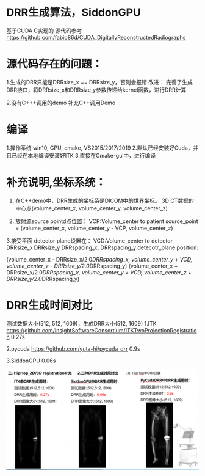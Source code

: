 # DRR生成算法，SiddonGPU
基于CUDA C实现的
源代码参考 https://github.com/fabio86d/CUDA_DigitallyReconstructedRadiographs

# 源代码存在的问题：
1.生成的DRR只能是DRRsize_x == DRRsize_y，否则会报错
改进：
完善了生成DRR接口，将DRRsize_x和DRRsize_y参数传递给kernel函数，进行DRR计算

2.没有C+++调用的demo
补充C++调用Demo


# 编译
1.操作系统 win10, GPU, cmake, VS2015/2017/2019
2.默认已经安装好Cuda，并且已经在本地编译安装好ITK
3.直接在Cmake-gui中，进行编译

# 补充说明,坐标系统：
1. 在C++demo中，DRR生成的坐标系是DICOM中的世界坐标。
3D CT数据的中心点(volume_center_x, volume_center_y, volume_center_z)

2. 放射源source pointd点位置：
VCP:Volume_center to patient
source_point = (volume_center_x, volume_center_y - VCP, volume_center_z)


3.接受平面 detector plane设置在：
VCD:Volume_center to detector
DRRsize_x DRRsize_y DRRspacing_x, DRRspacing_y
detecotr_plane position:

(volume_center_x - DRRsize_x/2.0*DRRspacing_x, volume_center_y + VCD, volume_center_z - DRRsize_y/2.0*DRRspacing_y)
(volume_center_x + DRRsize_x/2.0*DRRspacing_x, volume_center_y + VCD, volume_center_z + DRRsize_y/2.0*DRRspacing_y)


# DRR生成时间对比
测试数据大小(512, 512, 1609)，生成DRR大小(512, 1609)
1.ITK  https://github.com/InsightSoftwareConsortium/ITKTwoProjectionRegistration  0.27s

2.pycuda  https://github.com/yuta-hi/pycuda_drr  0.9s

3.SiddonGPU  0.06s


![Example](DRR_time.png)
